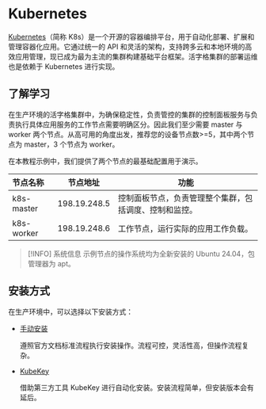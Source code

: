 # Kubernetes

[Kubernetes](https://kubernetes.io/zh-cn/)（简称 K8s）是一个开源的容器编排平台，用于自动化部署、扩展和管理容器化应用。它通过统一的 API 和灵活的架构，支持跨多云和本地环境的高效应用管理，现已成为最为主流的集群构建基础平台框架。活字格集群的部署运维也是依赖于 Kubernetes 进行实现。

## 了解学习



在生产环境的活字格集群中，为确保稳定性，负责管控的集群的控制面板服务与负责执行具体应用服务的工作节点需要明确区分。因此我们至少需要 master 与 worker 两个节点。从高可用的角度出发，推荐您的设备节点数>=5，其中两个节点为 master，3 个节点为 worker。

在本教程示例中，我们提供了两个节点的最基础配置用于演示。

| 节点名称   | 节点地址     | 功能                                                   |
| :--------- | ------------ | ------------------------------------------------------ |
| k8s-master | 198.19.248.5 | 控制面板节点，负责管理整个集群，包括调度、控制和监控。 |
| k8s-worker | 198.19.248.6 | 工作节点，运行实际的应用工作负载。                     |

> [!INFO] 系统信息
> 示例节点的操作系统均为全新安装的 Ubuntu 24.04，包管理器为 apt。

## 安装方式

在生产环境中，可以选择以下安装方式：

-   [手动安装](./manual)

    遵照官方文档标准流程执行安装操作。流程可控，灵活性高，但操作流程复杂。

-   [KubeKey](./kubekey)

    借助第三方工具 KubeKey 进行自动化安装。安装流程简单，但安装版本会有延后。
